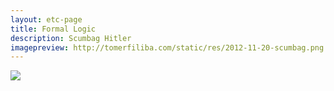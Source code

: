 ```yaml
---
layout: etc-page
title: Formal Logic
description: Scumbag Hitler
imagepreview: http://tomerfiliba.com/static/res/2012-11-20-scumbag.png
---
```


<a href="http://tomerfiliba.com/static/res/2012-11-20-scumbag.png">
<img src="http://tomerfiliba.com/static/res/2012-11-20-scumbag.png"/></a>


